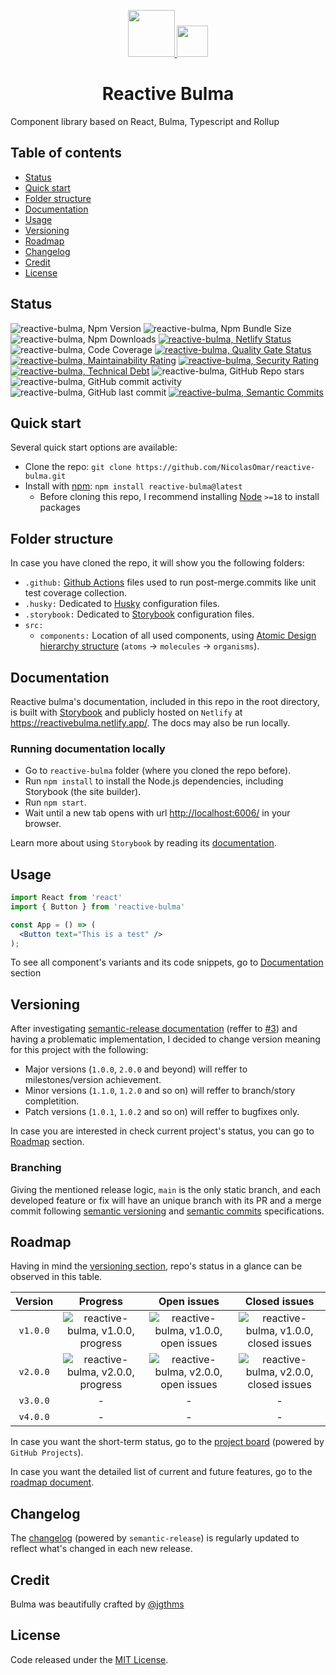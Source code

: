 <p align="center">
  <a href="https://reactivebulma.netlify.app">
    <img width="75" src="https://cdn.svgporn.com/logos/react.svg">
    <img width="50" src="https://cdn.svgporn.com/logos/bulma.svg">
  </a>
</p>

<h1 align="center">Reactive Bulma</h1>

Component library based on React, Bulma, Typescript and Rollup

## Table of contents

- [Status](#status)
- [Quick start](#quick-start)
- [Folder structure](#folder-structure)
- [Documentation](#documentation)
- [Usage](#usage)
- [Versioning](#versioning)
- [Roadmap](#roadmap)
- [Changelog](#changelog)
- [Credit](#credit)
- [License](#license)

## Status

 ![reactive-bulma, Npm Version][badge-npm-version]
 ![reactive-bulma, Npm Bundle Size][badge-npm-size]
 ![reactive-bulma, Npm Downloads][badge-npm-downloads]
 [![reactive-bulma, Netlify Status][badge-netlify-status]][link-netlify-status]
 ![reactive-bulma, Code Coverage][badge-code-coverage]
 [![reactive-bulma, Quality Gate Status][badge-soundcloud-quality]][link-soundcloud-status]
 [![reactive-bulma, Maintainability Rating][badge-soundcloud-maintanibility]][link-soundcloud-status]
 [![reactive-bulma, Security Rating][badge-soundcloud-security]][link-soundcloud-status]
 [![reactive-bulma, Technical Debt][badge-soundcloud-tech-debt]][link-soundcloud-status]
 ![reactive-bulma, GitHub Repo stars][badge-github-repo-stars]
 ![reactive-bulma, GitHub commit activity][badge-github-commits]
 ![reactive-bulma, GitHub last commit][badge-github-last-commit]
 [![reactive-bulma, Semantic Commits][badge-semantic-commits]][link-semantic-commits]

[badge-npm-version]: https://img.shields.io/github/package-json/v/nicolasomar/reactive-bulma?label=npm%20version&logo=npm&labelColor=535353&color=success&style=flat
[badge-npm-size]: https://img.shields.io/bundlephobia/min/reactive-bulma?label=bundle%20size&labelColor=535353&logo=npm&style=flat
[badge-npm-downloads]: https://img.shields.io/npm/dm/reactive-bulma?label=downloads&labelColor=535353&style=flat&logo=npm
[badge-netlify-status]: https://api.netlify.com/api/v1/badges/3101f2b5-0e28-4734-b749-ebb0e3e413c6/deploy-status
[link-netlify-status]: https://app.netlify.com/sites/reactivebulma/deploys
[badge-code-coverage]: https://img.shields.io/codecov/c/github/nicolasomar/reactive-bulma?label=coverage&labelColor=535353&logo=codecov&style=flat
[badge-soundcloud-quality]: https://sonarcloud.io/api/project_badges/measure?project=NicolasOmar_reactive-bulma&metric=alert_status
[badge-soundcloud-maintanibility]: https://sonarcloud.io/api/project_badges/measure?project=NicolasOmar_reactive-bulma&metric=sqale_rating
[badge-soundcloud-security]: https://sonarcloud.io/api/project_badges/measure?project=NicolasOmar_reactive-bulma&metric=security_rating
[badge-soundcloud-tech-debt]: https://sonarcloud.io/api/project_badges/measure?project=NicolasOmar_reactive-bulma&metric=sqale_index
[link-soundcloud-status]: https://sonarcloud.io/summary/new_code?id=NicolasOmar_reactive-bulma
[badge-github-repo-stars]: https://img.shields.io/github/stars/nicolasomar/reactive-bulma?label=stars&logo=github&labelColor=535353&style=flat
[badge-github-commits]: https://img.shields.io/github/commit-activity/m/nicolasomar/reactive-bulma?logo=github
[badge-github-last-commit]: https://img.shields.io/github/last-commit/nicolasomar/reactive-bulma?logo=github
[badge-semantic-commits]: https://img.shields.io/badge/using-conventional%20commits-e10079?logo=conventional-commits
[link-semantic-commits]: https://github.com/semantic-release/semantic-release

## Quick start

Several quick start options are available:

- Clone the repo: `git clone https://github.com/NicolasOmar/reactive-bulma.git`
- Install with [npm](https://www.npmjs.com/package/reactive-bulma): `npm install reactive-bulma@latest`
  - Before cloning this repo, I recommend installing [Node](https://nodejs.org/en/download/) `>=18` to install packages

## Folder structure

In case you have cloned the repo, it will show you the following folders:
- `.github:` [Github Actions](https://github.com/features/actions/) files used to run post-merge.commits like unit test coverage collection.
- `.husky:` Dedicated to [Husky](https://typicode.github.io/husky/) configuration files.
- `.storybook:` Dedicated to [Storybook](https://storybook.js.org/) configuration files.
- `src:`
  - `components:` Location of all used components, using [Atomic Design hierarchy structure](https://atomicdesign.bradfrost.com/chapter-2/) (`atoms` -> `molecules` -> `organisms`).

## Documentation

Reactive bulma's documentation, included in this repo in the root directory, is built with [Storybook](https://storybook.js.org/) and publicly hosted on `Netlify` at <https://reactivebulma.netlify.app/>. The docs may also be run locally.

### Running documentation locally
- Go to `reactive-bulma` folder (where you cloned the repo before).
- Run `npm install` to install the Node.js dependencies, including Storybook (the site builder).
- Run `npm start`.
- Wait until a new tab opens with url <http://localhost:6006/> in your browser.

Learn more about using `Storybook` by reading its [documentation](https://storybook.js.org/docs/react/get-started/install).

## Usage
```jsx
import React from 'react'
import { Button } from 'reactive-bulma'

const App = () => (
  <Button text="This is a test" />
);
```
To see all component's variants and its code snippets, go to [Documentation](#documentation) section

## Versioning

After investigating [semantic-release documentation](https://semantic-release.gitbook.io/semantic-release/) (reffer to [#3](https://github.com/NicolasOmar/reactive-bulma/issues/3)) and having a problematic implementation, I decided to change version meaning for this project with the following:
- Major versions (`1.0.0`, `2.0.0` and beyond) will reffer to milestones/version achievement.
- Minor versions (`1.1.0`, `1.2.0` and so on) will reffer to branch/story completition.
- Patch versions (`1.0.1`, `1.0.2` and so on) will reffer to bugfixes only.

In case you are interested in check current project's status, you can go to [Roadmap](#roadmap) section.

### Branching

Giving the mentioned release logic, `main` is the only static branch, and each developed feature or fix will have an unique branch with its PR and a merge commit following [semantic versioning](https://semver.org/) and [semantic commits](https://github.com/semantic-release/semantic-release#commit-message-format) specifications.

## Roadmap

Having in mind the [versioning section](#versioning), repo's status in a glance can be observed in this table.

| Version | Progress | Open issues | Closed issues
| :---: | :---: | :---: | :---: |
| `v1.0.0` | ![reactive-bulma, v1.0.0, progress][badge-progress-100] | ![reactive-bulma, v1.0.0, open issues][badge-issues-open-100] | ![reactive-bulma, v1.0.0, closed issues][badge-issues-closed-100] |
| `v2.0.0` | ![reactive-bulma, v2.0.0, progress][badge-progress-200] | ![reactive-bulma, v2.0.0, open issues][badge-issues-open-200] | ![reactive-bulma, v2.0.0, closed issues][badge-issues-closed-200] |
| `v3.0.0` | - | - | - |
| `v4.0.0` | - | - | - |

[badge-progress-100]: https://img.shields.io/github/milestones/progress-percent/nicolasomar/reactive-bulma/1?label=%20&style=flat
[badge-issues-open-100]: https://img.shields.io/github/milestones/issues-closed/nicolasomar/reactive-bulma/1?label=%20&style=flat
[badge-issues-closed-100]: https://img.shields.io/github/milestones/issues-open/nicolasomar/reactive-bulma/1?label=%20&style=flat
[badge-progress-200]: https://img.shields.io/github/milestones/progress-percent/nicolasomar/reactive-bulma/2?label=%20&style=flat
[badge-issues-open-200]: https://img.shields.io/github/milestones/issues-closed/nicolasomar/reactive-bulma/2?label=%20&style=flat
[badge-issues-closed-200]: https://img.shields.io/github/milestones/issues-open/nicolasomar/reactive-bulma/2?label=%20&style=flat
[badge-progress-300]: https://img.shields.io/github/milestones/progress-percent/nicolasomar/reactive-bulma/3?label=%20&style=flat
[badge-issues-open-300]: https://img.shields.io/github/milestones/issues-closed/nicolasomar/reactive-bulma/3?label=%20&style=flat
[badge-issues-closed-300]: https://img.shields.io/github/milestones/issues-open/nicolasomar/reactive-bulma/3?label=%20&style=flat
[badge-progress-400]: https://img.shields.io/github/milestones/progress-percent/nicolasomar/reactive-bulma/4?label=%20&style=flat
[badge-issues-open-400]: https://img.shields.io/github/milestones/issues-closed/nicolasomar/reactive-bulma/4?label=%20&style=flat
[badge-issues-closed-400]: https://img.shields.io/github/milestones/issues-open/nicolasomar/reactive-bulma/4?label=%20&style=flat

In case you want the short-term status, go to the [project board](https://github.com/users/NicolasOmar/projects/3) (powered by `GitHub Projects`).

In case you want the detailed list of current and future features, go to the [roadmap document](https://docs.google.com/document/d/1kWX-dDTD-cQUeB_Vbu0K6xRvtHaSA38h76yQnhiCe9U).

## Changelog

The [changelog](https://github.com/NicolasOmar/reactive-bulma/blob/main/CHANGELOG.md) (powered by `semantic-release`) is regularly updated to reflect what's changed in each new release.

## Credit

Bulma was beautifully crafted by [@jgthms](https://github.com/jgthms)

## License

Code released under the [MIT License](https://github.com/nicolasomar/reactive-bulma/blob/main/LICENSE).
